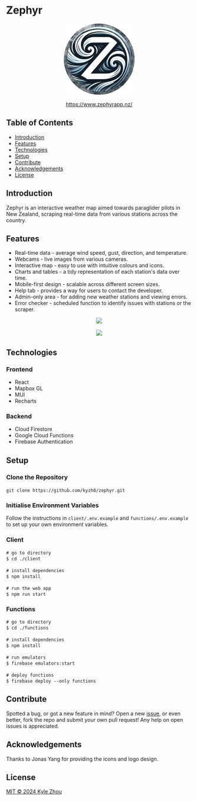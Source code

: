 # Zephyr

<p align="center">
<a href="https://www.zephyrapp.nz/">
  <img src="https://github.com/kyzh0/zephyr/blob/main/client/public/logo192.png?raw=true" />
  </a>
</p>

<p align="center">
 <a href="https://www.zephyrapp.nz/">https://www.zephyrapp.nz/</a> 
</p>

## Table of Contents

- [Introduction](#introduction)
- [Features](#features)
- [Technologies](#technologies)
- [Setup](#setup)
- [Contribute](#contribute)
- [Acknowledgements](#acknowledgements)
- [License](#license)

## Introduction

Zephyr is an interactive weather map aimed towards paraglider pilots in New Zealand, scraping real-time data from various stations across the country.

## Features

- Real-time data - average wind speed, gust, direction, and temperature.
- Webcams - live images from various cameras.
- Interactive map - easy to use with intuitive colours and icons.
- Charts and tables - a tidy representation of each station's data over time.
- Mobile-first design - scalable across different screen sizes.
- Help tab - provides a way for users to contact the developer.
- Admin-only area - for adding new weather stations and viewing errors.
- Error checker - scheduled function to identify issues with stations or the scraper.

<p align="center">
  <img src = "https://i.imgur.com/CGOYE31.png" width=700>
</p>
<p align="center">
  <img src = "https://i.imgur.com/QdaaxCb.png" width=700>
</p>

## Technologies

### Frontend

- React
- Mapbox GL
- MUI
- Recharts

### Backend

- Cloud Firestore
- Google Cloud Functions
- Firebase Authentication

## Setup

### Clone the Repository

`git clone https://github.com/kyzh0/zephyr.git`

### Initialise Environment Variables

Follow the instructions in `client/.env.example` and `functions/.env.example` to set up your own environment variables.

### Client

```
# go to directory
$ cd ./client

# install dependencies
$ npm install

# run the web app
$ npm run start
```

### Functions

```
# go to directory
$ cd ./functions

# install dependencies
$ npm install

# run emulators
$ firebase emulators:start

# deploy functions
$ firebase deploy --only functions
```

## Contribute

Spotted a bug, or got a new feature in mind? Open a new [issue](https://github.com/kyzh0/zephyr/issues), or even better, fork the repo and submit your own pull request! Any help on open issues is appreciated.

## Acknowledgements

Thanks to Jonas Yang for providing the icons and logo design.

## License

[MIT © 2024 Kyle Zhou](https://github.com/kyzh0/zephyr/blob/main/LICENSE.md)

